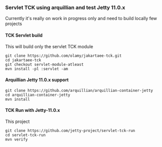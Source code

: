 ### Servlet TCK using arquillian and test Jetty 11.0.x

Currently it's really on work in progress only and need to build locally few projects

#### TCK Servlet build

This will build only the servlet TCK module
```shell
git clone https://github.com/olamy/jakartaee-tck.git
cd jakartaee-tck
git checkout servlet-module-atleast
mvn install -pl :servlet -am
```

#### Arquillian Jetty 11.0.x support 

```shell
git clone https://github.com/arquillian/arquillian-container-jetty
cd arquillian-container-jetty
mvn install 
```

#### TCK Run with Jetty-11.0.x

This project
```shell
git clone https://github.com/jetty-project/servlet-tck-run
cd servlet-tck-run
mvn verify
```

